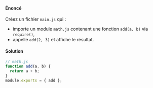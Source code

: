#### Énoncé
Créez un fichier `main.js` qui :
- importe un module `math.js` contenant une fonction `add(a, b)` via `require()`,
- appelle `add(2, 3)` et affiche le résultat.

#### Solution

```js
// math.js
function add(a, b) {
  return a + b;
}
module.exports = { add };
